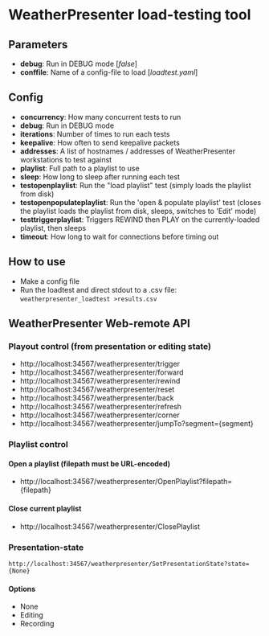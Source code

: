 
WeatherPresenter load-testing tool
==================================

Parameters
----------
* __debug__: Run in DEBUG mode [_false_]
* __conffile__: Name of a config-file to load [_loadtest.yaml_]

Config
------
* __concurrency__: How many concurrent tests to run
* __debug__: Run in DEBUG mode
* __iterations__: Number of times to run each tests
* __keepalive__: How often to send keepalive packets
* __addresses__: A list of hostnames / addresses of WeatherPresenter workstations to test against
* __playlist__: Full path to a playlist to use
* __sleep__: How long to sleep after running each test
* __testopenplaylist__: Run the "load playlist" test (simply loads the playlist from disk)
* __testopenpopulateplaylist__: Run the 'open & populate playlist' test (closes the playlist loads the playlist from disk, sleeps, switches to 'Edit' mode)
* __testtriggerplaylist__: Triggers REWIND then PLAY on the currently-loaded playlist, then sleeps
* __timeout__: How long to wait for connections before timing out

How to use
----------
* Make a config file
* Run the loadtest and direct stdout to a .csv file: `weatherpresenter_loadtest >results.csv`


WeatherPresenter Web-remote API
-------------------------------

### Playout control (from presentation or editing state)
* http://localhost:34567/weatherpresenter/trigger
* http://localhost:34567/weatherpresenter/forward
* http://localhost:34567/weatherpresenter/rewind
* http://localhost:34567/weatherpresenter/reset
* http://localhost:34567/weatherpresenter/back
* http://localhost:34567/weatherpresenter/refresh
* http://localhost:34567/weatherpresenter/corner
* http://localhost:34567/weatherpresenter/jumpTo?segment={segment}

### Playlist control
#### Open a playlist (filepath must be URL-encoded)
* http://localhost:34567/weatherpresenter/OpenPlaylist?filepath={filepath}

#### Close current playlist
* http://localhost:34567/weatherpresenter/ClosePlaylist

### Presentation-state
```
http://localhost:34567/weatherpresenter/SetPresentationState?state={None}
```

#### Options
* None
* Editing
* Recording 

